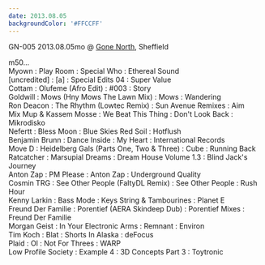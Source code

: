```yaml
---
date: 2013.08.05
backgroundColor: '#FFCCFF'
---
```


GN-005 2013.08.05mo @ [Gone North](http://soundcloud.com/gonenorth), Sheffield  

m50...  
Myown : Play Room : Special Who : Ethereal Sound  
\[uncredited\] : \[a\] : Special Edits 04 : Super Value  
Cottam : Olufeme (Afro Edit) : #003 : Story  
Goldwill : Mows (Hny Mows The Lawn Mix) : Mows : Wandering  
Ron Deacon : The Rhythm (Lowtec Remix) : Sun Avenue Remixes : Aim  
Mix Mup & Kassem Mosse : We Beat This Thing : Don't Look Back : Mikrodisko  
Nefertt : Bless Moon : Blue Skies Red Soil : Hotflush  
Benjamin Brunn : Dance Inside : My Heart : International Records  
Move D : Heidelberg Gals (Parts One, Two & Three) : Cube : Running Back  
Ratcatcher : Marsupial Dreams : Dream House Volume 1.3 : Blind Jack's Journey  
Anton Zap : PM Please : Anton Zap : Underground Quality  
Cosmin TRG : See Other People (FaltyDL Remix) : See Other People : Rush Hour  
Kenny Larkin : Bass Mode : Keys String & Tambourines : Planet E  
Freund Der Familie : Porentief (AERA Skindeep Dub) : Porentief Mixes : Freund Der Familie  
Morgan Geist : In Your Electronic Arms : Remnant : Environ  
Tim Koch : Blat : Shorts In Alaska : deFocus  
Plaid : Ol : Not For Threes : WARP  
Low Profile Society : Example 4 : 3D Concepts Part 3 : Toytronic